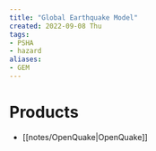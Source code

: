 ```yaml
---
title: "Global Earthquake Model"
created: 2022-09-08 Thu
tags:
- PSHA
- hazard
aliases:
- GEM
---
```


# Products
- [[notes/OpenQuake|OpenQuake]]
